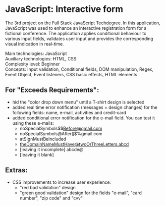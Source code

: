 # JavaScript: Interactive form
 The 3rd project on the Full Stack JavaScript Techdegree. In this application, JavaScript was used to enhance an interactive registration form for a fictional conference. The application applies conditional behaviour to various input fields, validates user input and provides the corresponding visual indication in real-time.
 
 Main technologies: JavaScript<br>
 Auxiliary technologies: HTML, CSS<br>
 Complexity level: Beginner<br>
 Concepts: Input validation, Conditional fields, DOM manipulation, Regex, Event Object, Event listeners, CSS basic effects, HTML elements<br>

## For "Exceeds Requirements":
  - hid the "color drop down menu" until a T-shirt design is selected
  - added real time error notification (messages + design changes) for the following fields: name, e-mail, activities and credit-card
  - added conditional error notification for the e-mail field. You can test it using these e-mails:
    - noSpecialSymbols$$Before@gmail.com
    - noSpecialSymbols@After§$%gmail.com
    - atSignMustBeIncluded
    - theDomainNameMustHave@twoOrThreeLetters.abcd
    - [leaving it incomplete] abcde@
    - [leaving it blank]

## Extras:
  - CSS improvements to increase user experience:
    - "red bad validation" design
    - "green good validation" design for the fields "e-mail", "card number", "zip code" and "cvv"